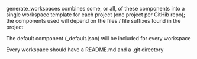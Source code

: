 generate_workspaces combines some, or all, of these components into a single workspace
template for each project (one project per GitHib repo); the components used will
depend on the files / file suffixes found in the project

The default component (_default.json) will be included for every workspace

Every workspace should have a README.md and a .git directory
